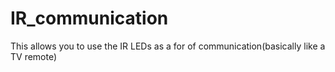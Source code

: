 # IR_communication
This allows you to use the IR LEDs as a for of communication(basically like a TV remote)
